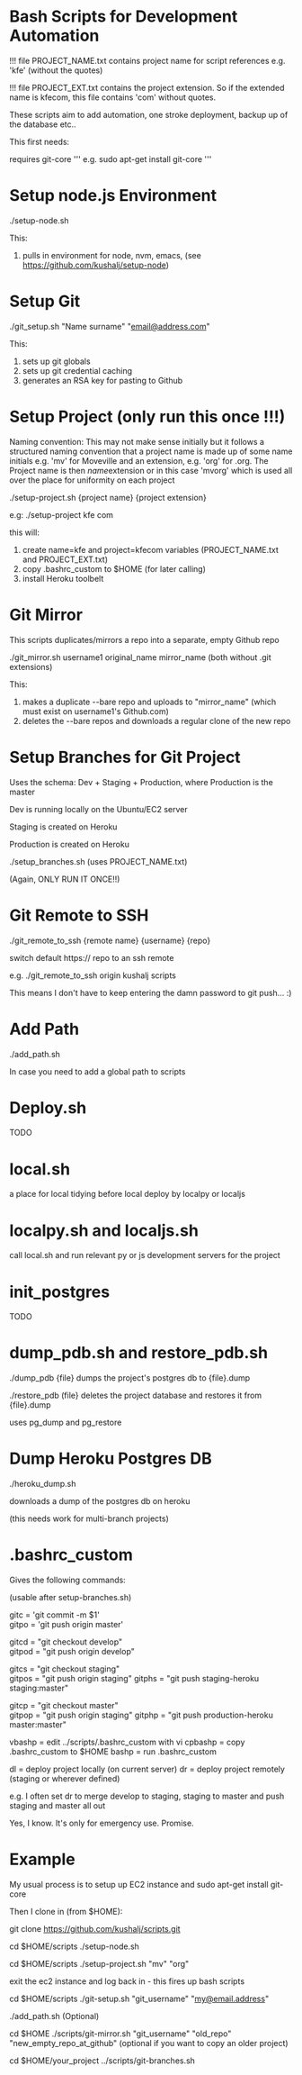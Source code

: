 # Bash Scripts for Development Automation

!!! file PROJECT_NAME.txt contains project name for script references e.g. 'kfe' (without the quotes)

!!! file PROJECT_EXT.txt contains the project extension. So if the extended name is kfecom, this file contains 'com' without quotes.

These scripts aim to add automation, one stroke deployment, backup up of the database etc..


This first needs:

requires git-core
'''
e.g. sudo apt-get install git-core
'''

# Setup node.js Environment
./setup-node.sh

This:
   1. pulls in environment for node, nvm, emacs, (see https://github.com/kushalj/setup-node)




# Setup Git

./git_setup.sh "Name surname" "email@address.com"
 
This:
   1. sets up git globals
   2. sets up git credential caching
   3. generates an RSA key for pasting to Github




# Setup Project (only run this once !!!)

Naming convention:
This may not make sense initially but it follows a structured naming convention that a project name is made up of some name initials e.g. 'mv' for Moveville and an extension, e.g. 'org' for .org. The Project name is then $name$extension or in this case 'mvorg' which is used all over the place for uniformity on each project


./setup-project.sh {project name} {project extension} 

e.g:
./setup-project kfe com

this will:
   1. create name=kfe and project=kfecom variables (PROJECT_NAME.txt and PROJECT_EXT.txt)
   2. copy .bashrc_custom to $HOME (for later calling)
   3. install Heroku toolbelt




# Git Mirror 

This scripts duplicates/mirrors a repo into a separate,  empty Github repo

./git_mirror.sh username1 original_name mirror_name (both without .git extensions)

This:
   1. makes a duplicate --bare repo and uploads to "mirror_name" (which must exist on username1's Github.com)
   2. deletes the --bare repos and downloads a regular clone of the new repo





# Setup Branches for  Git Project

Uses the schema: Dev + Staging + Production, where Production is the master

Dev is running locally on the Ubuntu/EC2 server

Staging is created on Heroku

Production is created on Heroku

./setup_branches.sh (uses PROJECT_NAME.txt)

(Again, ONLY RUN IT ONCE!!)






# Git Remote to SSH

./git_remote_to_ssh {remote name} {username} {repo}

switch default https:// repo to an ssh remote

e.g. ./git_remote_to_ssh origin kushalj scripts

This means I don't have to keep entering the damn password to git push... :)




# Add Path

./add_path.sh 

In case you need to add a global path to scripts




# Deploy.sh

TODO



# local.sh

a place for local tidying before local deploy by localpy or localjs



# localpy.sh and localjs.sh

call local.sh and run relevant py or js development servers for the project




# init_postgres

TODO




# dump_pdb.sh and restore_pdb.sh

./dump_pdb {file} dumps the project's postgres db to {file}.dump

./restore_pdb (file} deletes the project database and restores it from {file}.dump

uses pg_dump and pg_restore




# Dump Heroku Postgres DB

./heroku_dump.sh

downloads a dump of the postgres db on heroku

(this needs work for multi-branch projects)



# .bashrc_custom

Gives the following commands:

(usable after setup-branches.sh)


gitc = 'git commit -m $1'                                                                                                                                          
gitpo = 'git push origin master'                                                                                                                                   
                                                                                                                                                                       
gitcd = "git checkout develop"                                                                                                                                     
gitpod = "git push origin develop"                                                                                                                                  
                                                                                                                                                                       
gitcs = "git checkout staging"                                                                                                                                     
gitpos = "git push origin staging" 
gitphs = "git push staging-heroku staging:master"                                                                                                                   
                                                                                                                                                                       
gitcp = "git checkout master"                                                                                                                                      
gitpop = "git push origin staging" 
gitphp = "git push production-heroku master:master" 


vbashp = edit ../scripts/.bashrc_custom with vi
cpbashp = copy .bashrc_custom to $HOME
bashp = run .bashrc_custom

dl = deploy project locally (on current server)
dr = deploy project remotely (staging or wherever defined)

e.g. I often set dr to merge develop to staging, staging to master and push staging and master all out

Yes, I know. It's only for emergency use. Promise.




# Example

My usual process is to setup up EC2 instance and sudo apt-get install git-core


Then I clone in (from $HOME):

git clone https://github.com/kushalj/scripts.git

cd $HOME/scripts
./setup-node.sh

cd $HOME/scripts
./setup-project.sh "mv" "org"


exit the ec2 instance and log back in - this fires up bash scripts


cd $HOME/scripts
./git-setup.sh "git_username" "my@email.address"


./add_path.sh (Optional)

cd $HOME
./scripts/git-mirror.sh "git_username" "old_repo" "new_empty_repo_at_github" (optional if you want to copy an older project)


cd $HOME/your_project
../scripts/git-branches.sh




